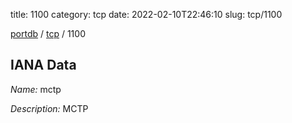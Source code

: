 title: 1100
category: tcp
date: 2022-02-10T22:46:10
slug: tcp/1100

[portdb](/) / [tcp](/category/tcp.html) / 1100


## IANA Data

_Name:_ mctp

_Description:_ MCTP

